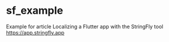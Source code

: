 # sf_example
Example for article Localizing a Flutter app with the StringFly tool
https://app.stringfly.app
